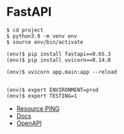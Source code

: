 # FastAPI

```
$ cd project
$ python3.9 -m venv env
$ source env/bin/activate

(env)$ pip install fastapi==0.65.3
(env)$ pip install uvicorn==0.14.0

(env)$ uvicorn app.main:app --reload


(env)$ export ENVIRONMENT=prod
(env)$ export TESTING=1
```

- [Resource PING](http://127.0.0.1:8000/ping)
- [Docs](http://localhost:8000/docs)
- [OpenAPI](http://localhost:8000/openapi.json)

